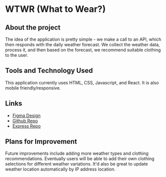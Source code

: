 # WTWR (What to Wear?)

## About the project

The idea of the application is pretty simple - we make a call to an API, which then responds with the daily weather forecast. We collect the weather data, process it, and then based on the forecast, we recommend suitable clothing to the user.

## Tools and Technology Used

This application currently uses HTML, CSS, Javascript, and React. It is also mobile friendly/responsive.

## Links

- [Figma Design](https://www.figma.com/file/DTojSwldenF9UPKQZd6RRb/Sprint-10%3A-WTWR)
- [Github Repo](https://github.com/QosimjonEliev/se_project_react)
- [Express Repo](https://github.com/QosimjonEliev/se_project_express)

## Plans for Improvement

Future improvements include adding more weather types and clothing recommendations.
Eventually users will be able to add their own clothing selections for different weather variations.
It'd also be great to update weather location automatically by IP address location.
